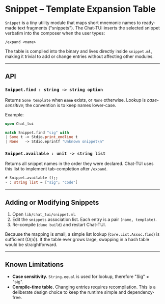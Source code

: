 # Snippet – Template Expansion Table

`Snippet` is a tiny utility module that maps short mnemonic names to ready-
made text fragments ("snippets").  The Chat-TUI inserts the selected snippet
verbatim into the composer when the user types:

```text
/expand <name>
```

The table is compiled into the binary and lives directly inside
`snippet.ml`, making it trivial to add or change entries without affecting
other modules.

---

## API

### `Snippet.find : string -> string option`

Returns `Some template` when **`name`** exists, or `None` otherwise.
Lookup is *case-sensitive*; the convention is to keep names lower-case.

Example:

```ocaml
open Chat_tui

match Snippet.find "sig" with
| Some t -> Stdio.print_endline t
| None   -> Stdio.eprintf "Unknown snippet\n"
```

### `Snippet.available : unit -> string list`

Returns all snippet names in the order they were declared.  Chat-TUI uses
this list to implement tab-completion after `/expand`.

```ocaml
# Snippet.available ();;
- : string list = ["sig"; "code"]
```

---

## Adding or Modifying Snippets

1. Open `lib/chat_tui/snippet.ml`.
2. Edit the `snippets` association list.  Each entry is a pair `(name, template)`.
3. Re-compile (`dune build`) and restart Chat-TUI.

Because the mapping is small, a simple list lookup (`Core.List.Assoc.find`)
is sufficient (O(n)).  If the table ever grows large, swapping in a hash
table would be straightforward.

---

## Known Limitations

* **Case sensitivity.** `String.equal` is used for lookup, therefore "Sig" ≠
  "sig".
* **Compile-time table.** Changing entries requires recompilation.  This is a
  deliberate design choice to keep the runtime simple and dependency-free.

